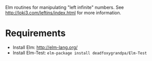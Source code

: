 Elm routines for manipulating "left infinite" numbers.
See http://loki3.com/leftins/index.html for more information.

# Requirements

* Install Elm: http://elm-lang.org/
* Install Elm-Test: `elm-package install deadfoxygrandpa/Elm-Test`
